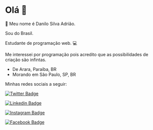 # Olá 👋

🤝 Meu nome é Danilo Silva Adrião. 

Sou do Brasil. 

Estudante de programação web. 💻

Me interessei por programação pois acredito que as possibilidades de criação são infintas.

- De Arara, Paraíba, BR
- Morando em São Paulo, SP, BR

Minhas redes sociais a seguir:

[![Twitter Badge](https://img.shields.io/badge/-Twitter-26a7de?style=white-square&labelColor=E2E2E2&logo=twitter&logoColor=blue&link=https://twitter.com/danilo_s_adriao)](https://twitter.com/danilosadriao)

[![Linkedin Badge](https://img.shields.io/badge/-LinkedIn-0e76a8?style=white-square&logo=Linkedin&logoColor=white&link=https://www.linkedin.com/in/danilosilvaadriao/)](https://www.linkedin.com/in/danilosilvaadriao/)

[![Instagram Badge](https://img.shields.io/badge/-Instagram-3f729b?style=blue-square&labelColor=E2E2E2&logo=instagram&logoColor=white&link=https://www.instagram.com/danilosilvaadriao/)](https://www.instagram.com/danilosilvaadriao/) 

[![Facebook Badge](https://img.shields.io/badge/-Facebook-4e71ba?style=white-square&logo=facebook&logoColor=white&link=https://www.linkedin.com/in/danilosilvaadriao/)](https://www.linkedin.com/in/danilosilvaadriao/)
